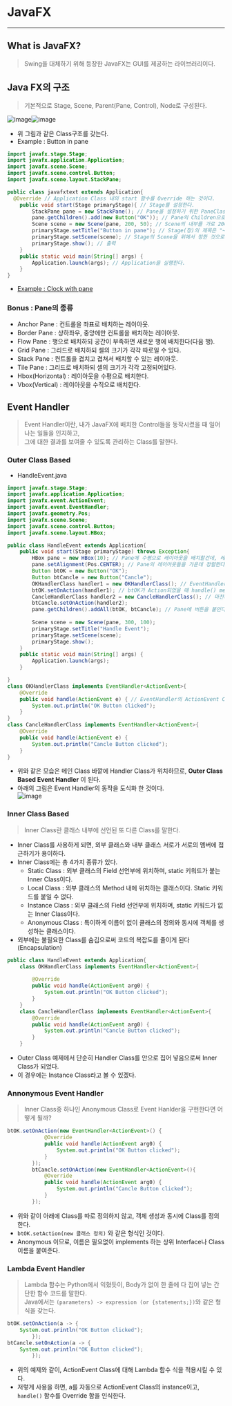 # JavaFX
---
## What is JavaFX?
> Swing을 대체하기 위해 등장한 JavaFX는 GUI를 제공하는 라이브러리이다.  

## Java FX의 구조
> 기본적으로 Stage, Scene, Parent(Pane, Control), Node로 구성된다.  

![image](https://user-images.githubusercontent.com/71700079/143430881-7eb5d571-214e-499a-8a55-85cbe3747726.png)![image](https://user-images.githubusercontent.com/71700079/143430902-5a5c3b46-61fc-49f4-9bfd-e9cbcd5dc872.png)  

- 위 그림과 같은 Class구조를 갖는다.
- Example : Button in pane
```java
import javafx.stage.Stage;
import javafx.application.Application;
import javafx.scene.Scene;
import javafx.scene.control.Button;
import javafx.scene.layout.StackPane;

public class javafxtext extends Application{
  @Override // Application Class 내의 start 함수를 Override 하는 것이다.
	public void start(Stage primaryStage){ // Stage를 설정한다.
		StackPane pane = new StackPane(); // Pane을 설정하기 위한 PaneClass 내의 StackPane Class.
		pane.getChildren().add(new Button("OK")); // Pane의 Children으로 Pane의 내부에 버튼을 만든다.
		Scene scene = new Scene(pane, 200, 50); // Scene의 내부를 가로 200 세로 50 크기의 pane으로 채운다.
		primaryStage.setTitle("Button in pane"); // Stage(창)의 제목은 "~"
		primaryStage.setScene(scene); // Stage의 Scene을 위에서 정한 것으로 정한다.
		primaryStage.show(); // 출력
	}
	public static void main(String[] args) {
		Application.launch(args); // Application을 실행한다.
	}
}
```
- [Example : Clock with pane](https://github.com/Jinseop-Sim/PNU-Java/tree/main/Case%20Study/Clock%20with%20FX)

### Bonus : Pane의 종류
- Anchor Pane : 컨트롤을 좌표로 배치하는 레이아웃.
- Border Pane : 상하좌우, 중앙에만 컨트롤을 배치하는 레이아웃.
- Flow Pane : 행으로 배치하되 공간이 부족하면 새로운 행에 배치한다(다음 행).
- Grid Pane : 그리드로 배치하되 셀의 크기가 각각 따로일 수 있다.
- Stack Pane : 컨트롤을 겹치고 겹쳐서 배치할 수 있는 레이아웃.
- Tile Pane : 그리드로 배치하되 셀의 크기가 각각 고정되어있다.
- Hbox(Horizontal) : 레이아웃을 수평으로 배치한다. 
- Vbox(Vertical) : 레이아웃을 수직으로 배치한다.

## Event Handler
> Event Handler이란, 내가 JavaFX에 배치한 Control들을 동작시켰을 때 일어나는 일들을 인지하고,  
> 그에 대한 결과를 보여줄 수 있도록 관리하는 Class를 말한다.  

### Outer Class Based
- HandleEvent.java
```java
import javafx.stage.Stage;
import javafx.application.Application;
import javafx.event.ActionEvent;
import javafx.event.EventHandler;
import javafx.geometry.Pos;
import javafx.scene.Scene;
import javafx.scene.control.Button;
import javafx.scene.layout.HBox;

public class HandleEvent extends Application{
	public void start(Stage primaryStage) throws Exception{
		HBox pane = new HBox(10); // Pane에 수평으로 레이아웃을 배치할건데, 레이아웃 간의 간격이 10.
		pane.setAlignment(Pos.CENTER); // Pane의 레이아웃들을 가운데 정렬한다.
		Button btOK = new Button("OK");
		Button btCancle = new Button("Cancle");
		OKHandlerClass handler1 = new OKHandlerClass(); // EventHandler의 handle()을 Override한 Class
		btOK.setOnAction(handler1); // btOK가 Action되었을 때 handle() method가 실행된다.
		CancleHandlerClass handler2 = new CancleHandlerClass(); // 마찬가지.
		btCancle.setOnAction(handler2);
		pane.getChildren().addAll(btOK, btCancle); // Pane에 버튼을 붙인다.
		
		Scene scene = new Scene(pane, 300, 100);
		primaryStage.setTitle("Handle Event");
		primaryStage.setScene(scene);
		primaryStage.show();
	}
	public static void main(String[] args) {
		Application.launch(args);
	}

}
class OKHandlerClass implements EventHandler<ActionEvent>{
	@Override
	public void handle(ActionEvent e) { // EventHandler의 ActionEvent Class의 handle()을 Override
		System.out.println("OK Button clicked");
	}
}
class CancleHandlerClass implements EventHandler<ActionEvent>{
	@Override
	public void handle(ActionEvent e) {
		System.out.println("Cancle Button clicked");
	}
}
```
- 위와 같은 모습은 메인 Class 바깥에 Handler Class가 위치하므로, __Outer Class Based Event Handler__ 이 된다.
- 아래의 그림은 Event Handler의 동작을 도식화 한 것이다.  
![image](https://user-images.githubusercontent.com/71700079/143439732-6a688f78-5971-4ead-a993-64b5680fba8f.png)  

### Inner Class Based
> Inner Class란 클래스 내부에 선언된 또 다른 Class를 말한다.  
- Inner Class를 사용하게 되면, 외부 클래스와 내부 클래스 서로가 서로의 멤버에 접근하기가 용이하다.
- Inner Class에는 총 4가지 종류가 있다.
	- Static Class : 외부 클래스의 Field 선언부에 위치하며, static 키워드가 붙는 Inner Class이다.
	- Local Class : 외부 클래스의 Method 내에 위치하는 클래스이다. Static 키워드를 붙일 수 없다.
	- Instance Class : 외부 클래스의 Field 선언부에 위치하며, static 키워드가 없는 Inner Class이다.
	- Anonymous Class : 특이하게 이름이 없이 클래스의 정의와 동시에 객체를 생성하는 클래스이다.
- 외부에는 불필요한 Class를 숨김으로써 코드의 복잡도를 줄이게 된다(Encapsulation)
```java
public class HandleEvent extends Application{
	class OKHandlerClass implements EventHandler<ActionEvent>{
		
		@Override
		public void handle(ActionEvent arg0) {
			System.out.println("OK Button clicked");
		}
	}
	class CancleHandlerClass implements EventHandler<ActionEvent>{
		@Override
		public void handle(ActionEvent arg0) {
			System.out.println("Cancle Button clicked");
		}
	}
```
- Outer Class 예제에서 단순히 Handler Class를 안으로 집어 넣음으로써 Inner Class가 되었다.
- 이 경우에는 Instance Class라고 볼 수 있겠다.

### Annonymous Event Handler
> Inner Class중 하나인 Anonymous Class로 Event Hanlder을 구현한다면 어떻게 될까?  
```java
btOK.setOnAction(new EventHandler<ActionEvent>() {
			@Override
			public void handle(ActionEvent arg0) {
				System.out.println("OK Button clicked");
			}
		});
		btCancle.setOnAction(new EventHandler<ActionEvent>(){
			@Override
			public void handle(ActionEvent arg0) {
				System.out.println("Cancle Button clicked");
			}
		});
```
- 위와 같이 아래에 Class를 따로 정의하지 않고, 객체 생성과 동시에 Class를 정의한다.
- ```btOK.setAction(new 클래스 정의)``` 와 같은 형식인 것이다.
- Anonymous 이므로, 이름은 필요없이 implements 하는 상위 Interface나 Class 이름을 붙여준다.

### Lambda Event Handler
> Lambda 함수는 Python에서 익혔듯이, Body가 없이 한 줄에 다 집어 넣는 간단한 함수 코드를 말한다.  
> Java에서는 ```(parameters) -> expression (or {statements;})```와 같은 형식을 갖는다.  
```java
btOK.setOnAction(a -> {
	System.out.println("OK Button clicked");
		});
btCancle.setOnAction(a -> {
	System.out.println("OK Button clicked");
		});
```
- 위의 예제와 같이, ActionEvent Class에 대해 Lambda 함수 식을 적용시킬 수 있다.
- 저렇게 사용을 하면, a를 자동으로 ActionEvent Class의 instance이고, ```handle()``` 함수를  Override 함을 인식한다.
